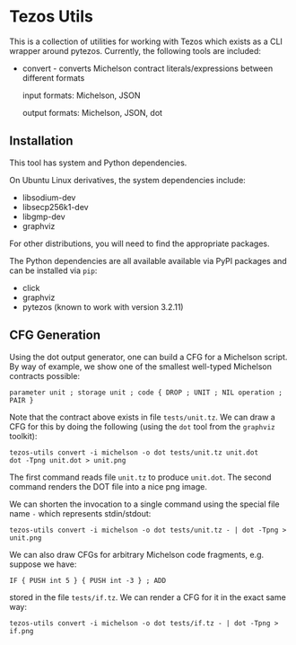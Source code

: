 # Tezos Utils

This is a collection of utilities for working with Tezos which exists as a CLI wrapper around pytezos.
Currently, the following tools are included:

-   convert - converts Michelson contract literals/expressions between different formats

    input formats: Michelson, JSON

    output formats: Michelson, JSON, dot

## Installation

This tool has system and Python dependencies.

On Ubuntu Linux derivatives, the system dependencies include:

- libsodium-dev
- libsecp256k1-dev
- libgmp-dev
- graphviz

For other distributions, you will need to find the appropriate packages.

The Python dependencies are all available available via PyPI packages and can be installed via `pip`:

-   click
-   graphviz
-   pytezos (known to work with version 3.2.11)

## CFG Generation

Using the dot output generator, one can build a CFG for a Michelson script.
By way of example, we show one of the smallest well-typed Michelson contracts possible:

```
parameter unit ; storage unit ; code { DROP ; UNIT ; NIL operation ; PAIR }
```

Note that the contract above exists in file `tests/unit.tz`.
We can draw a CFG for this by doing the following (using the `dot` tool from the `graphviz` toolkit):

```
tezos-utils convert -i michelson -o dot tests/unit.tz unit.dot
dot -Tpng unit.dot > unit.png
```

The first command reads file `unit.tz` to produce `unit.dot`.
The second command renders the DOT file into a nice png image.

We can shorten the invocation to a single command using the special file name `-` which represents stdin/stdout:

```
tezos-utils convert -i michelson -o dot tests/unit.tz - | dot -Tpng > unit.png
```

We can also draw CFGs for arbitrary Michelson code fragments, e.g. suppose we have:

```
IF { PUSH int 5 } { PUSH int -3 } ; ADD
```

stored in the file `tests/if.tz`.
We can render a CFG for it in the exact same way:

```
tezos-utils convert -i michelson -o dot tests/if.tz - | dot -Tpng > if.png
```
